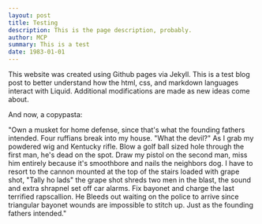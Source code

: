 ```yaml
---
layout: post
title: Testing
description: This is the page description, probably. 
author: MCP
summary: This is a test
date: 1983-01-01
---
```


This website was created using Github pages via Jekyll. This is a test blog post to better understand how the html, css, and markdown languages interact with Liquid. Additional modifications are made as new ideas come about.

And now, a copypasta:

"Own a musket for home defense, since that's what the founding fathers intended. Four ruffians break into my house. "What the devil?" As I grab my powdered wig and Kentucky rifle. Blow a golf ball sized hole through the first man, he's dead on the spot. Draw my pistol on the second man, miss him entirely because it's smoothbore and nails the neighbors dog. I have to resort to the cannon mounted at the top of the stairs loaded with grape shot, "Tally ho lads" the grape shot shreds two men in the blast, the sound and extra shrapnel set off car alarms. Fix bayonet and charge the last terrified rapscallion. He Bleeds out waiting on the police to arrive since triangular bayonet wounds are impossible to stitch up. Just as the founding fathers intended." 